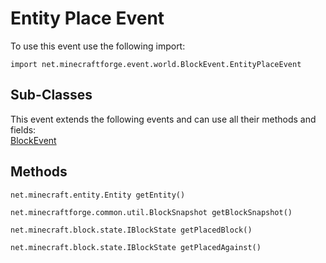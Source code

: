 # Entity Place Event

To use this event use the following import:
```groovy:no-line-numbers
import net.minecraftforge.event.world.BlockEvent.EntityPlaceEvent
```

## Sub-Classes
This event extends the following events and can use all their methods and fields: <br>
[BlockEvent](block_event.md)

## Methods
```groovy:no-line-numbers
net.minecraft.entity.Entity getEntity()
```

```groovy:no-line-numbers
net.minecraftforge.common.util.BlockSnapshot getBlockSnapshot()
```

```groovy:no-line-numbers
net.minecraft.block.state.IBlockState getPlacedBlock()
```

```groovy:no-line-numbers
net.minecraft.block.state.IBlockState getPlacedAgainst()
```
